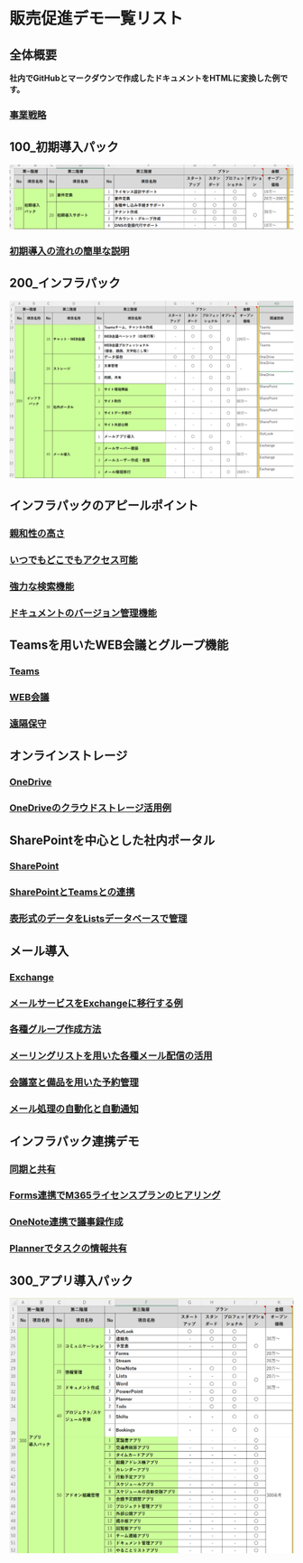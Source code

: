 # 販売促進デモ一覧リスト

## 全体概要

  **社内でGitHubとマークダウンで作成したドキュメントをHTMLに変換した例です。**

### [事業戦略](716_M365_01_事業戦略FW.md)

## 100_初期導入パック

![Alt](../../7_Prj/716_M365/01_概要/100初期導入パック.png)

### [初期導入の流れの簡単な説明](716_M365_10_販売促進デモ一覧100_初期導入の流れ.md)

## 200_インフラパック

![Alt](../../7_Prj/716_M365/01_概要/200_インフラパック.png)

## インフラパックのアピールポイント

### [親和性の高さ](716_M365_10_販売促進デモ一覧02_親和性の高さ.md)

### [いつでもどこでもアクセス可能](716_M365_10_販売促進デモ一覧281_いつでもどこでもアクセス可能.md)

### [強力な検索機能](716_M365_10_販売促進デモ一覧03_強力な検索機能.md)

### [ドキュメントのバージョン管理機能](716_M365_10_販売促進デモ一覧04_バージョン管理.md)

## Teamsを用いたWEB会議とグループ機能

### [Teams](716_M365_10_販売促進デモ一覧11_Teams機能説明.md)

### [WEB会議](716_M365_10_販売促進デモ一覧283_WEB会議.md)

### [遠隔保守](716_M365_10_販売促進デモ一覧284_遠隔保守.md)

## オンラインストレージ

### [OneDrive](716_M365_10_販売促進デモ一覧51_OneDrive機能説明.md)

### [OneDriveのクラウドストレージ活用例](716_M365_10_販売促進デモ一覧295_OneDriveのクラウドストレージ活用例.md)

## SharePointを中心とした社内ポータル

### [SharePoint](716_M365_10_販売促進デモ一覧31_SharePoint機能説明.md)

### [SharePointとTeamsとの連携](716_M365_10_販売促進デモ一覧288_SharePointとTeamsとの連携.md)

### [表形式のデータをListsデータベースで管理](716_M365_10_販売促進デモ一覧289_SharePointとその他機能との連携.md)

## メール導入

### [Exchange](716_M365_10_販売促進デモ一覧41_Exchanget機能説明.md)

### [メールサービスをExchangeに移行する例](716_M365_10_販売促進デモ一覧290_メールサービスをExchangeに移行する例.md)

### [各種グループ作成方法](716_M365_10_販売促進デモ一覧291_各種グループ作成方法.md)

### [メーリングリストを用いた各種メール配信の活用](716_M365_10_販売促進デモ一覧292_メーリングリストを用いた各種メール配信の活用.md)

### [会議室と備品を用いた予約管理](716_M365_10_販売促進デモ一覧293_会議室と備品を用いた予約管理.md)

### [メール処理の自動化と自動通知](716_M365_10_販売促進デモ一覧294_メール処理の自動化と自動通知.md)

## インフラパック連携デモ

### [同期と共有](716_M365_10_販売促進デモ一覧282_同期と共有.md)

### [Forms連携でM365ライセンスプランのヒアリング](716_M365_10_販売促進デモ一覧285_Forms連携でM365ライセンスプランのヒアリング.md)

### [OneNote連携で議事録作成](716_M365_10_販売促進デモ一覧286_OneNote連携で議事録作成.md)

### [Plannerでタスクの情報共有](716_M365_10_販売促進デモ一覧287_Plannerでタスクの情報共有.md)

## 300_アプリ導入パック

![Alt](../../7_Prj/716_M365/01_概要/300_アプリ導入パック.png)

